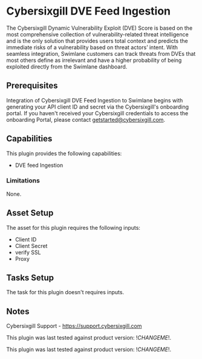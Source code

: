 # Cybersixgill DVE Feed Ingestion

The Cybersixgill Dynamic Vulnerability Exploit (DVE) Score is based on the most comprehensive collection of vulnerability-related threat intelligence and is the only solution that provides users total context and predicts the immediate risks of a vulnerability based on threat actors’ intent. With seamless integration, Swimlane customers can track threats from DVEs that most others define as irrelevant and have a higher probability of being exploited directly from the Swimlane dashboard.

## Prerequisites

Integration of Cybersixgill DVE Feed Ingestion to Swimlane begins with generating your API client ID and secret via the Cybersixgill's onboarding portal. If you haven't received your Cybersixgill credentials to access the onboarding Portal, please contact getstarted@cybersixgill.com.

## Capabilities

This plugin provides the following capabilities:

* DVE feed Ingestion

### Limitations

None.

## Asset Setup

The asset for this plugin requires the following inputs:

* Client ID
* Client Secret
* verify SSL
* Proxy

## Tasks Setup

The task for this plugin doesn't requires inputs.

## Notes

Cybersixgill Support - https://support.cybersixgill.com

This plugin was last tested against product version: !*CHANGEME*!.

This plugin was last tested against product version: !*CHANGEME*!.